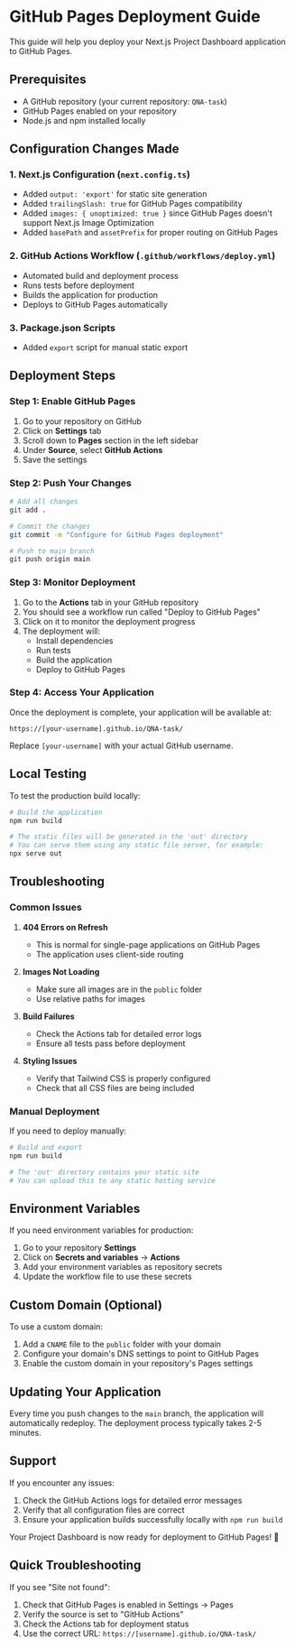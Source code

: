 # GitHub Pages Deployment Guide

This guide will help you deploy your Next.js Project Dashboard application to GitHub Pages.

## Prerequisites

- A GitHub repository (your current repository: `QNA-task`)
- GitHub Pages enabled on your repository
- Node.js and npm installed locally

## Configuration Changes Made

### 1. Next.js Configuration (`next.config.ts`)

- Added `output: 'export'` for static site generation
- Added `trailingSlash: true` for GitHub Pages compatibility
- Added `images: { unoptimized: true }` since GitHub Pages doesn't support Next.js Image Optimization
- Added `basePath` and `assetPrefix` for proper routing on GitHub Pages

### 2. GitHub Actions Workflow (`.github/workflows/deploy.yml`)

- Automated build and deployment process
- Runs tests before deployment
- Builds the application for production
- Deploys to GitHub Pages automatically

### 3. Package.json Scripts

- Added `export` script for manual static export

## Deployment Steps

### Step 1: Enable GitHub Pages

1. Go to your repository on GitHub
2. Click on **Settings** tab
3. Scroll down to **Pages** section in the left sidebar
4. Under **Source**, select **GitHub Actions**
5. Save the settings

### Step 2: Push Your Changes

```bash
# Add all changes
git add .

# Commit the changes
git commit -m "Configure for GitHub Pages deployment"

# Push to main branch
git push origin main
```

### Step 3: Monitor Deployment

1. Go to the **Actions** tab in your GitHub repository
2. You should see a workflow run called "Deploy to GitHub Pages"
3. Click on it to monitor the deployment progress
4. The deployment will:
   - Install dependencies
   - Run tests
   - Build the application
   - Deploy to GitHub Pages

### Step 4: Access Your Application

Once the deployment is complete, your application will be available at:

```
https://[your-username].github.io/QNA-task/
```

Replace `[your-username]` with your actual GitHub username.

## Local Testing

To test the production build locally:

```bash
# Build the application
npm run build

# The static files will be generated in the 'out' directory
# You can serve them using any static file server, for example:
npx serve out
```

## Troubleshooting

### Common Issues

1. **404 Errors on Refresh**

   - This is normal for single-page applications on GitHub Pages
   - The application uses client-side routing

2. **Images Not Loading**

   - Make sure all images are in the `public` folder
   - Use relative paths for images

3. **Build Failures**

   - Check the Actions tab for detailed error logs
   - Ensure all tests pass before deployment

4. **Styling Issues**
   - Verify that Tailwind CSS is properly configured
   - Check that all CSS files are being included

### Manual Deployment

If you need to deploy manually:

```bash
# Build and export
npm run build

# The 'out' directory contains your static site
# You can upload this to any static hosting service
```

## Environment Variables

If you need environment variables for production:

1. Go to your repository **Settings**
2. Click on **Secrets and variables** → **Actions**
3. Add your environment variables as repository secrets
4. Update the workflow file to use these secrets

## Custom Domain (Optional)

To use a custom domain:

1. Add a `CNAME` file to the `public` folder with your domain
2. Configure your domain's DNS settings to point to GitHub Pages
3. Enable the custom domain in your repository's Pages settings

## Updating Your Application

Every time you push changes to the `main` branch, the application will automatically redeploy. The deployment process typically takes 2-5 minutes.

## Support

If you encounter any issues:

1. Check the GitHub Actions logs for detailed error messages
2. Verify that all configuration files are correct
3. Ensure your application builds successfully locally with `npm run build`

Your Project Dashboard is now ready for deployment to GitHub Pages! 🚀

## Quick Troubleshooting

If you see "Site not found":

1. Check that GitHub Pages is enabled in Settings → Pages
2. Verify the source is set to "GitHub Actions"
3. Check the Actions tab for deployment status
4. Use the correct URL: `https://[username].github.io/QNA-task/`
